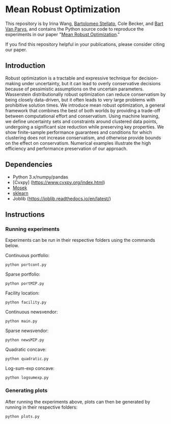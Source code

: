 # Mean Robust Optimization
This repository is by 
Irina Wang,
[Bartolomeo Stellato](https://stellato.io/),
Cole Becker,
and [Bart Van Parys](https://mitsloan.mit.edu/faculty/directory/bart-p-g-van-parys),
and contains the Python source code to
reproduce the experiments in our paper
"[Mean Robust Optimization](http://arxiv.org/abs/2207.10820)."

If you find this repository helpful in your publications,
please consider citing our paper.

## Introduction
Robust optimization is a tractable and expressive technique for decision-making under uncertainty, but it can lead to overly conservative decisions because of pessimistic assumptions on the uncertain parameters.
Wasserstein distributionally robust optimization can reduce conservatism by being closely data-driven, but it often leads to very large problems with prohibitive solution times.
We introduce mean robust optimization, a general framework that combines the best of both worlds by providing a trade-off between computational effort and conservatism.
Using machine learning, we define uncertainty sets and constraints around clustered data points, undergoing a significant size reduction while preserving key properties.
We show finite-sample performance guarantees and conditions for which clustering does not increase conservatism, and otherwise provide bounds on the effect on conservatism.
Numerical examples illustrate the high efficiency and performance preservation of our approach.

## Dependencies
+ Python 3.x/numpy/pandas
+ [Cvxpy] (https://www.cvxpy.org/index.html)
+ [Mosek](https://www.mosek.com/)
+ [sklearn](https://scikit-learn.org/stable/modules/clustering.html#clustering)
+ Joblib (https://joblib.readthedocs.io/en/latest/)

## Instructions
### Running experiments
Experiments can be run in their respective folders using the commands below.


Continuous portfolio: 
```
python portcont.py
```
Sparse portfolio:
```
python portMIP.py
```
Facility location:
```
python facility.py
```
Continuous newsvendor:
```
python main.py
```
Sparse newsvendor:
```
python newsMIP.py   
```
Quadratic concave:
```
python quadratic.py
```
Log-sum-exp concave:
```
python logsumexp.py 
```

### Generating plots

After running the experiments above, plots can then be generated by running in their respective folders:

```
python plots.py
```
